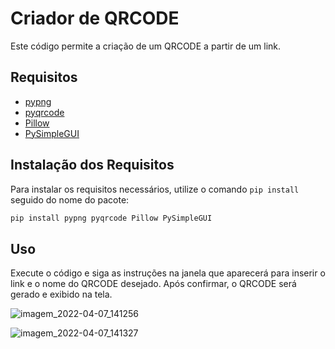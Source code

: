 # Criador de QRCODE
Este código permite a criação de um QRCODE a partir de um link. 

## Requisitos 
* [pypng](https://pypi.org/project/pypng/) 
* [pyqrcode](https://pypi.org/project/PyQRCode/) 
* [Pillow](https://pillow.readthedocs.io/en/stable/) 
* [PySimpleGUI](https://pysimplegui.readthedocs.io/) 

 ## Instalação dos Requisitos 
 Para instalar os requisitos necessários, utilize o comando `pip install` seguido do nome do pacote: 

 ```bash 
 pip install pypng pyqrcode Pillow PySimpleGUI  
 ```

 ## Uso 
 Execute o código e siga as instruções na janela que aparecerá para inserir o link e o nome do QRCODE desejado. Após confirmar, o QRCODE será gerado e exibido na tela.
 
 ![imagem_2022-04-07_141256](https://user-images.githubusercontent.com/88923146/162259538-819e2017-93cc-469a-8a2f-8da8f1746278.png)

 ![imagem_2022-04-07_141327](https://user-images.githubusercontent.com/88923146/162259628-579d124f-231b-44fc-bc2a-4bb5f9d0e81a.png)
